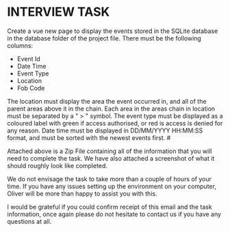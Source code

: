 # INTERVIEW TASK

Create a vue new page to display the events stored in the SQLite database in the database folder of the project file. There must be the following columns:

- Event Id
- Date Time
- Event Type
- Location
- Fob Code

The location must display the area the event occurred in, and all of the parent areas above it in the chain. Each area in the areas chain in location must be separated by a " > " symbol. The event type must be displayed as a coloured label with green if access authorised, or red is access is denied for any reason. Date time must be displayed in DD/MM/YYYY HH:MM:SS format, and must be sorted with the newest events first. #

Attached above is a Zip File containing all of the information that you will need to complete the task. We have also attached a screenshot of what it should roughly look like completed.

We do not envisage the task to take more than a couple of hours of your time. If you have any issues setting up the environment on your computer, Oliver will be more than happy to assist you with this.

I would be grateful if you could confirm receipt of this email and the task information, once again please do not hesitate to contact us if you have any questions at all.